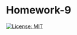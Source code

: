 # Homework-9

[![License: MIT](https://img.shields.io/badge/License-MIT-yellow.svg)](https://opensource.org/licenses/MIT)

